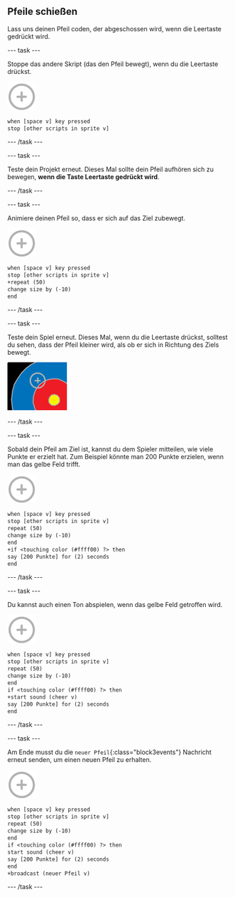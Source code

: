 ## Pfeile schießen

Lass uns deinen Pfeil coden, der abgeschossen wird, wenn die Leertaste gedrückt wird.

--- task ---

Stoppe das andere Skript (das den Pfeil bewegt), wenn du die Leertaste drückst.

![Ziel Figur](images/target-sprite.png)

```blocks3
when [space v] key pressed
stop [other scripts in sprite v]
```

--- /task ---

--- task ---

Teste dein Projekt erneut. Dieses Mal sollte dein Pfeil aufhören sich zu bewegen, **wenn die Taste Leertaste gedrückt wird**.

--- /task ---

--- task ---

Animiere deinen Pfeil so, dass er sich auf das Ziel zubewegt.

![Ziel Figur](images/target-sprite.png)

```blocks3
when [space v] key pressed
stop [other scripts in sprite v]
+repeat (50)
change size by (-10)
end
```

--- /task ---

--- task ---

Teste dein Spiel erneut. Dieses Mal, wenn du die Leertaste drückst, solltest du sehen, dass der Pfeil kleiner wird, als ob er sich in Richtung des Ziels bewegt.

![Ziel mit Fadenkreuz darauf](images/archery-animate-test.png)

--- /task ---

--- task ---

Sobald dein Pfeil am Ziel ist, kannst du dem Spieler mitteilen, wie viele Punkte er erzielt hat. Zum Beispiel könnte man 200 Punkte erzielen, wenn man das gelbe Feld trifft.

![Ziel Figur](images/target-sprite.png)

```blocks3
when [space v] key pressed
stop [other scripts in sprite v]
repeat (50)
change size by (-10)
end
+if <touching color (#ffff00) ?> then
say [200 Punkte] for (2) seconds
end
```

--- /task ---

--- task ---

Du kannst auch einen Ton abspielen, wenn das gelbe Feld getroffen wird.

![Ziel Figur](images/target-sprite.png)

```blocks3
when [space v] key pressed
stop [other scripts in sprite v]
repeat (50)
change size by (-10)
end
if <touching color (#ffff00) ?> then
+start sound (cheer v)
say [200 Punkte] for (2) seconds
end
```

--- /task ---

--- task ---

Am Ende musst du die `neuer Pfeil`{:class="block3events"} Nachricht erneut senden, um einen neuen Pfeil zu erhalten.

![Ziel Figur](images/target-sprite.png)

```blocks3
when [space v] key pressed
stop [other scripts in sprite v]
repeat (50)
change size by (-10)
end
if <touching color (#ffff00) ?> then
start sound (cheer v)
say [200 Punkte] for (2) seconds
end
+broadcast (neuer Pfeil v)
```

--- /task ---
